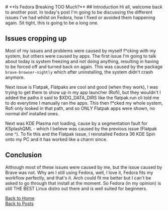 <head><link rel="shortcut icon" href="assets/logo.ico"></head>
# **Is Fedora Breaking TOO Much?**
## Introduction
Hi all, welcome back to another post. In today's post I'm going to be discussing the different issues I've had whilst on Fedora, how I fixed or avoided them happening again. Sit tight, this is going to be a long one.

## Issues cropping up
Most of my issues and problems were caused by myself f*cking with my system, but others were caused by apps.
The first issue I'm going to talk about today is system freezing and not doing anything, resulting in having to be forced off and turned back on again. This was caused by the package ```brave-browser-nightly``` which after uninstalling, the system didn't crash anymore.

Next issue is Flatpak, Flatpaks are cool and good (when they work), I was trying to get them to show up in my app launcher (Rofi), but they wouldn't I added the paths it said to $XDG_DATA_DIRS like the flatpak.run cli told me to do everytime I manually ran the apps. This then f*cked my whole system, Rofi only looked in that path, and so ONLY Flatpak apps were shown, no normal dnf installed ones.

Next was KDE Plasma not loading, cause by a segmentation fault for KSplashQML - which I believe was caused by the previous issue (Flatpak one ^). To fix this and the Flatpak issue, I reinstalled Fedora 36 KDE Spin onto my PC and it has worked like a charm since.


## Conclusion
Although most of these issues were caused by me, but the issue caused by Brave was not. Why am I still using Fedora, well, I love it, Fedora fits my workflow perfectly, and that's it. Arch could fit me better but I can't be asked to go through that install at the moment. So Fedora (in my opinion) is still THE BEST Linux distro out there and is well suited for beginners.


<a href="https://linuxgamer.github.io">Back to Home</a>
<br>
<a href="https://linuxgamer.github.io/posts">Back to Posts</a>
